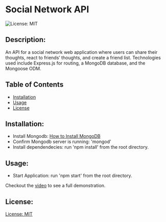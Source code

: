 # Social Network API

![License: MIT](https://img.shields.io/badge/license-MIT-blue)

## Description:

An API for a social network web application where users can share their thoughts, react to friends’ thoughts, and create a friend list. Technologies used include Express.js for routing, a MongoDB database, and the Mongoose ODM.

## Table of Contents

- [Installation](#installation)
- [Usage](#usage)
- [License](#license)

## Installation:

- Install Mongodb: [How to Install MongoDB](https://coding-boot-camp.github.io/full-stack/mongodb/how-to-install-mongodb)
- Confirm Mongodb server is running: 'mongod'
- Install dependendecies: run 'npm install' from the root directory.

## Usage:

- Start Application: run 'npm start' from the root directory.

Checkout the [video](https://drive.google.com/file/d/1h4plc247l2-p_xDFD3p0Z-WZ6wHRHKaQ/view) to see a full demonstration.

## License:

[License: MIT](https://choosealicense.com/licenses/mit/)
